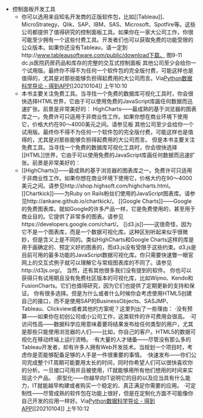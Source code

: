 - 控制面板开发工具
    - 你可以选用来自知名开发商的正版软件包，比如[[Tableau]]、MicroStrategy、Qlik、SAP、IBM、SAS、Microsoft、Spotfire等。这些公司都提供了值得研究的控制面板工具。如果你在一家大公司工作，你很可能至少拥有一个这些付费工具。开发者们也可以获取免费的功能受限的公众版本。如果你还没有Tableau，请一定到http://www.tableausoftware.com/public/download下载。
图9-11　dc.js医院药房药品和库存的完整的交互式控制面板
其他公司至少会给你一个试用版。最终你不得不为任何一个软件包的完全版付费，可能这样也是值得的，尤其是对那些能够负担得起费用的大公司而言。Via[Python数据科学导论 - 得到APP](https://www.dedao.cn/reader?id=V5R16yPmaYOMqGRAv82jkX4KDe175w7VJa3rbx6pNgznl9VZPLJQyEBodb89mqoO)[[20210104]] 上午10:10
    - 本书主要关注免费工具。当寻找一个免费的数据库可视化工具时，你会很快选择HTML世界，它由于可以使用免费的JavaScript库画任何数据而迅速扩张。前景是非常美好的：
HighCharts——最成熟的基于浏览器的图表库之一。免费许可只适用于非商业性工作。如果你想在商业环境下使用它，价格大约在90～4000美元之间。请参见板
其他公司至少会给你一个试用版。最终你不得不为任何一个软件包的完全版付费，可能这样也是值得的，尤其是对那些能够负担得起费用的大公司而言。
但是本书主要关注免费工具。当寻找一个免费的数据库可视化工具时，你会很快选择[[HTML]]世界，它由于可以使用免费的JavaScript库画任何数据而迅速扩张。前景是非常美好的：
    - [[HighCharts]]——最成熟的基于浏览器的图表库之一。免费许可只适用于非商业性工作。如果你想在商业环境下使用它，价格大约在90～4000美元之间。请参见http://shop.highsoft.com/highcharts.html。
[[Chartkick]]——为Ruby on Rails粉丝们使用的JavaScript图表库。请参见http://ankane.github.io/chartkick/。
[[Google Charts]]——Google的免费图表库。就如Google的许多产品一样，它是免费使用的，甚至用于商业目的。它提供了非常多的图表。请参见https://developers.google.com/chart/。
[[d3.js]]——这很奇怪，因为它不是一个图表库，而是一个数据可视化库。这种区别听起来似乎很微妙，但是含义上是不同的。类似HighCharts和Google Charts这样的库是用于画确定的、预定义好的图表的，而d3.js没有受限于这些约束。d3.js是目前可用的最多功能的JavaScript数据可视化库。你只需要快速瞥一眼官网上的交互式例子就可以理解它与常规图表库的不同了。请参见http://d3js.org/。
当然，还有其他很多我们没有提到的软件。
你也可以获得只有试用期且没有免费社区版本的可视化库，比如Wijmo、Kendo和FusionCharts。它们也值得研究，因为它们也提供了定期更新的支持和保证。
你有很多选择。但是为什么或者什么时候你会考虑使用HTML5创建自己的接口，而不是使用SAP的BusinessObjects、SASJMP、Tableau、Clickview或者其他的方案呢？这里列出了一些理由：
·没有预算——如果你在初创公司或小公司工作，这类软件的许可费用会很高。
·可访问性高——数据科学应用意味着要将结果发布给任何类型的用户，尤其是那些只能使用浏览器的人们——比如，你自己的客户。HTML5的数据可视化在移动终端上运行流畅。
·有大量的人才储备——尽管没有那么多的Tableau开发者，却有许多人拥有Web开发技术。当规划一个项目时，考虑你是否能够配备足够的人手是一件很重要的事情。
·快速发布——你们公司完成整个IT周期可能要用太长的时间，同时你希望人们可以很快喜欢你的分析。一旦接口可用并且被使用，IT就能够用所有他们想用的时间来实现这个产品。
·原型化——你越早向IT说明它的目的以及应当具有什么能力，IT就能越早构建或者购买一个稳定的、真正满足你需要的应用。
·可定制性——尽管成熟的软件包在功能上很好，但是在定制化方面不可能像你自己开发的应用一样好。Via[Python数据科学导论 - 得到APP](https://www.dedao.cn/reader?id=V5R16yPmaYOMqGRAv82jkX4KDe175w7VJa3rbx6pNgznl9VZPLJQyEBodb89mqoO)[[20210104]] 上午10:12
